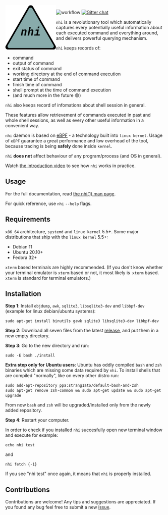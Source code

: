 <img src="doc/nhi-logo-200x200.png" align="left">

![workflow](https://github.com/strang1ato/nhi/actions/workflows/ci.yml/badge.svg)
[![Gitter chat](https://badges.gitter.im/gitterHQ/gitter.png)](https://gitter.im/nhi-project/community)

`nhi` is a revolutionary tool which automatically captures every potentially useful information
about each executed command and everything around, and delivers powerful querying mechanism.

`nhi` keeps records of:
- command
- output of command
- exit status of command
- working directory at the end of command execution
- start time of command
- finish time of command
- shell prompt at the time of command execution
- (and much more in the future :smile:)

`nhi` also keeps record of infomations about shell session in general.

These features allow retrievement of commands executed in past and whole shell sessions,
as well as every other useful information in a convenient way.

`nhi` daemon is based on [eBPF](https://ebpf.io/) - a technology built into `linux kernel`.
Usage of `eBPF` guarantee a great performance and low overhead of the tool, because tracing is being **safely** done inside `kernel`.

`nhi` **does not** affect behaviour of any program/process (and OS in general).

Watch [the introduction video](https://www.youtube.com/watch?v=i7F3fJdYXSs) to see how `nhi` works in practice.

## Usage
For the full documentation, read [the nhi(1) man page](https://htmlpreview.github.io/?https://github.com/strang1ato/nhi/blob/main/doc/nhi.1.html).

For quick reference, use `nhi` `--help` flags.

## Requirements
`x86_64` architecture, `systemd` and `linux kernel` 5.5+.
Some major distributions that ship with the `linux kernel` 5.5+:
- Debian 11
- Ubuntu 20.10+
- Fedora 32+

`xterm` based terminals are highly recommended. (If you don't know whether your terminal emulator is `xterm` based or not, it most likely is` xterm` based. `xterm` is standard for terminal emulators.)

## Installation
**Step 1**: Install `objdump`, `awk`, `sqlite3`, `libsqlite3-dev` and `libbpf-dev` (example for linux debian/ubuntu systems):

    sudo apt-get install binutils gawk sqlite3 libsqlite3-dev libbpf-dev

**Step 2**: Download all seven files from the latest [release](https://github.com/strang1ato/nhi/releases), and put them in a new empty directory.

**Step 3**: Go to the new directory and run:

    sudo -E bash ./install

**Extra step only for Ubuntu users**:
Ubuntu has oddly compiled `bash` and `zsh` binaries which are missing some data required by `nhi`. To install shells that are compiled "normally", like on every other distro run:

    sudo add-apt-repository ppa:strang1ato/default-bash-and-zsh
    sudo apt-get remove zsh-common && sudo apt-get update && sudo apt-get upgrade

From now `bash` and `zsh` will be upgraded/installed only from the newly added repository.

**Step 4**: Restart your computer.

In order to check if you installed `nhi` succesfully open new terminal window and execute for example:

    echo nhi test

and

    nhi fetch {-1}

If you see "nhi test" once again, it means that `nhi` is properly installed.

## Contributions
Contributions are welcome! Any tips and suggestions are appreciated. If you found any bug feel free to submit a new [issue](https://github.com/strang1ato/nhi/issues).
